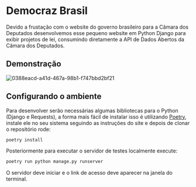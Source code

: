 # Democraz Brasil
Devido a frustação com o website do governo brasileiro para a Câmara dos Deputados desenvolvemos esse pequeno website em Python Django para exibir projetos de lei, consumindo diretamente a API de Dados Abertos da Câmara dos Deputados.

## Demonstração
![0388eacd-a41d-467a-98b1-f747bbd2bf21](https://user-images.githubusercontent.com/37254797/129986291-66f82333-44d5-4616-905e-5e2a15e64671.jpeg)

## Configurando o ambiente
Para desenvolver serão necessárias algumas bibliotecas para o Python (Django e Requests), a forma mais fácil de instalar isso é utilizando [Poetry](https://python-poetry.org/), instale ele no seu sistema seguindo as instruções do site e depois de clonar o repositório rode:
```sh
poetry install
```
Posteriormente para executar o servidor de testes localmente execute:
```sh
poetry run python manage.py runserver
```
O servidor deve iniciar e o link de acesso deve aparecer na janela do terminal.
